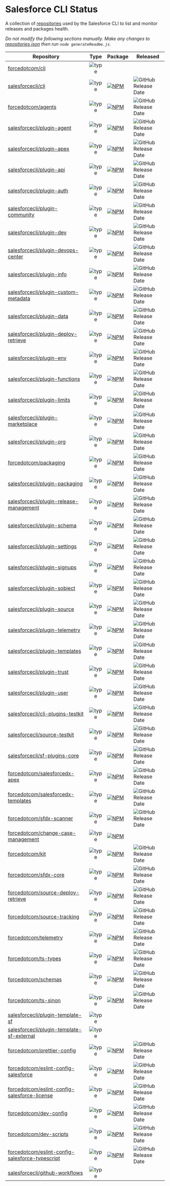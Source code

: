 # Salesforce CLI Status

A collection of [repositories](./repositories.json) used by the Salesforce CLI to list and monitor releases and packages health.

*Do not modify the following sections manually. Make any changes to [repositories.json](./repositories.json) then run `node generateReadme.js`.*

<!-- Repositories -->

| Repository | Type | Package | Released |
|------------|:----:|---------|----------|
| [forcedotcom/cli](https://github.com/forcedotcom/cli) | ![type](https://img.shields.io/badge/%20-issues-white) |  |  |
| [salesforcecli/cli](https://github.com/salesforcecli/cli) | ![type](https://img.shields.io/badge/%20-aggregator-lightgrey) | [![NPM](https://img.shields.io/npm/v/@salesforce/cli.svg?label=@salesforce/cli)](https://www.npmjs.com/package/@salesforce/cli) | ![GitHub Release Date](https://img.shields.io/github/release-date/salesforcecli/cli?color=ffc16b&label=%20) |
| [forcedotcom/agents](https://github.com/forcedotcom/agents) | ![type](https://img.shields.io/badge/%20-library-yellowgreen) | [![NPM](https://img.shields.io/npm/v/@salesforce/agents.svg?label=@salesforce/agents)](https://www.npmjs.com/package/@salesforce/agents) | ![GitHub Release Date](https://img.shields.io/github/release-date/forcedotcom/agents?color=ffc16b&label=%20) |
| [salesforcecli/plugin-agent](https://github.com/salesforcecli/plugin-agent) | ![type](https://img.shields.io/badge/%20-plugin-blue) | [![NPM](https://img.shields.io/npm/v/@salesforce/plugin-agent.svg?label=@salesforce/plugin-agent)](https://www.npmjs.com/package/@salesforce/plugin-agent) | ![GitHub Release Date](https://img.shields.io/github/release-date/salesforcecli/plugin-agent?color=ffc16b&label=%20) |
| [salesforcecli/plugin-apex](https://github.com/salesforcecli/plugin-apex) | ![type](https://img.shields.io/badge/%20-plugin-blue) | [![NPM](https://img.shields.io/npm/v/@salesforce/plugin-apex.svg?label=@salesforce/plugin-apex)](https://www.npmjs.com/package/@salesforce/plugin-apex) | ![GitHub Release Date](https://img.shields.io/github/release-date/salesforcecli/plugin-apex?color=ffc16b&label=%20) |
| [salesforcecli/plugin-api](https://github.com/salesforcecli/plugin-api) | ![type](https://img.shields.io/badge/%20-plugin-blue) | [![NPM](https://img.shields.io/npm/v/@salesforce/plugin-api.svg?label=@salesforce/plugin-api)](https://www.npmjs.com/package/@salesforce/plugin-api) | ![GitHub Release Date](https://img.shields.io/github/release-date/salesforcecli/plugin-api?color=ffc16b&label=%20) |
| [salesforcecli/plugin-auth](https://github.com/salesforcecli/plugin-auth) | ![type](https://img.shields.io/badge/%20-plugin-blue) | [![NPM](https://img.shields.io/npm/v/@salesforce/plugin-auth.svg?label=@salesforce/plugin-auth)](https://www.npmjs.com/package/@salesforce/plugin-auth) | ![GitHub Release Date](https://img.shields.io/github/release-date/salesforcecli/plugin-auth?color=ffc16b&label=%20) |
| [salesforcecli/plugin-community](https://github.com/salesforcecli/plugin-community) | ![type](https://img.shields.io/badge/%20-plugin-blue) | [![NPM](https://img.shields.io/npm/v/@salesforce/plugin-community.svg?label=@salesforce/plugin-community)](https://www.npmjs.com/package/@salesforce/plugin-community) | ![GitHub Release Date](https://img.shields.io/github/release-date/salesforcecli/plugin-community?color=ffc16b&label=%20) |
| [salesforcecli/plugin-dev](https://github.com/salesforcecli/plugin-dev) | ![type](https://img.shields.io/badge/%20-plugin-blue) | [![NPM](https://img.shields.io/npm/v/@salesforce/plugin-dev.svg?label=@salesforce/plugin-dev)](https://www.npmjs.com/package/@salesforce/plugin-dev) | ![GitHub Release Date](https://img.shields.io/github/release-date/salesforcecli/plugin-dev?color=ffc16b&label=%20) |
| [salesforcecli/plugin-devops-center](https://github.com/salesforcecli/plugin-devops-center) | ![type](https://img.shields.io/badge/%20-plugin-blue) | [![NPM](https://img.shields.io/npm/v/@salesforce/plugin-devops-center.svg?label=@salesforce/plugin-devops-center)](https://www.npmjs.com/package/@salesforce/plugin-devops-center) | ![GitHub Release Date](https://img.shields.io/github/release-date/salesforcecli/plugin-devops-center?color=ffc16b&label=%20) |
| [salesforcecli/plugin-info](https://github.com/salesforcecli/plugin-info) | ![type](https://img.shields.io/badge/%20-plugin-blue) | [![NPM](https://img.shields.io/npm/v/@salesforce/plugin-info.svg?label=@salesforce/plugin-info)](https://www.npmjs.com/package/@salesforce/plugin-info) | ![GitHub Release Date](https://img.shields.io/github/release-date/salesforcecli/plugin-info?color=ffc16b&label=%20) |
| [salesforcecli/plugin-custom-metadata](https://github.com/salesforcecli/plugin-custom-metadata) | ![type](https://img.shields.io/badge/%20-plugin-blue) | [![NPM](https://img.shields.io/npm/v/@salesforce/plugin-custom-metadata.svg?label=@salesforce/plugin-custom-metadata)](https://www.npmjs.com/package/@salesforce/plugin-custom-metadata) | ![GitHub Release Date](https://img.shields.io/github/release-date/salesforcecli/plugin-custom-metadata?color=ffc16b&label=%20) |
| [salesforcecli/plugin-data](https://github.com/salesforcecli/plugin-data) | ![type](https://img.shields.io/badge/%20-plugin-blue) | [![NPM](https://img.shields.io/npm/v/@salesforce/plugin-data.svg?label=@salesforce/plugin-data)](https://www.npmjs.com/package/@salesforce/plugin-data) | ![GitHub Release Date](https://img.shields.io/github/release-date/salesforcecli/plugin-data?color=ffc16b&label=%20) |
| [salesforcecli/plugin-deploy-retrieve](https://github.com/salesforcecli/plugin-deploy-retrieve) | ![type](https://img.shields.io/badge/%20-plugin-blue) | [![NPM](https://img.shields.io/npm/v/@salesforce/plugin-deploy-retrieve.svg?label=@salesforce/plugin-deploy-retrieve)](https://www.npmjs.com/package/@salesforce/plugin-deploy-retrieve) | ![GitHub Release Date](https://img.shields.io/github/release-date/salesforcecli/plugin-deploy-retrieve?color=ffc16b&label=%20) |
| [salesforcecli/plugin-env](https://github.com/salesforcecli/plugin-env) | ![type](https://img.shields.io/badge/%20-plugin-blue) | [![NPM](https://img.shields.io/npm/v/@salesforce/plugin-env.svg?label=@salesforce/plugin-env)](https://www.npmjs.com/package/@salesforce/plugin-env) | ![GitHub Release Date](https://img.shields.io/github/release-date/salesforcecli/plugin-env?color=ffc16b&label=%20) |
| [salesforcecli/plugin-functions](https://github.com/salesforcecli/plugin-functions) | ![type](https://img.shields.io/badge/%20-plugin-blue) | [![NPM](https://img.shields.io/npm/v/@salesforce/plugin-functions.svg?label=@salesforce/plugin-functions)](https://www.npmjs.com/package/@salesforce/plugin-functions) | ![GitHub Release Date](https://img.shields.io/github/release-date/salesforcecli/plugin-functions?color=ffc16b&label=%20) |
| [salesforcecli/plugin-limits](https://github.com/salesforcecli/plugin-limits) | ![type](https://img.shields.io/badge/%20-plugin-blue) | [![NPM](https://img.shields.io/npm/v/@salesforce/plugin-limits.svg?label=@salesforce/plugin-limits)](https://www.npmjs.com/package/@salesforce/plugin-limits) | ![GitHub Release Date](https://img.shields.io/github/release-date/salesforcecli/plugin-limits?color=ffc16b&label=%20) |
| [salesforcecli/plugin-marketplace](https://github.com/salesforcecli/plugin-marketplace) | ![type](https://img.shields.io/badge/%20-plugin-blue) | [![NPM](https://img.shields.io/npm/v/@salesforce/plugin-marketplace.svg?label=@salesforce/plugin-marketplace)](https://www.npmjs.com/package/@salesforce/plugin-marketplace) | ![GitHub Release Date](https://img.shields.io/github/release-date/salesforcecli/plugin-marketplace?color=ffc16b&label=%20) |
| [salesforcecli/plugin-org](https://github.com/salesforcecli/plugin-org) | ![type](https://img.shields.io/badge/%20-plugin-blue) | [![NPM](https://img.shields.io/npm/v/@salesforce/plugin-org.svg?label=@salesforce/plugin-org)](https://www.npmjs.com/package/@salesforce/plugin-org) | ![GitHub Release Date](https://img.shields.io/github/release-date/salesforcecli/plugin-org?color=ffc16b&label=%20) |
| [forcedotcom/packaging](https://github.com/forcedotcom/packaging) | ![type](https://img.shields.io/badge/%20-library-yellowgreen) | [![NPM](https://img.shields.io/npm/v/@salesforce/packaging.svg?label=@salesforce/packaging)](https://www.npmjs.com/package/@salesforce/packaging) | ![GitHub Release Date](https://img.shields.io/github/release-date/forcedotcom/packaging?color=ffc16b&label=%20) |
| [salesforcecli/plugin-packaging](https://github.com/salesforcecli/plugin-packaging) | ![type](https://img.shields.io/badge/%20-plugin-blue) | [![NPM](https://img.shields.io/npm/v/@salesforce/plugin-packaging.svg?label=@salesforce/plugin-packaging)](https://www.npmjs.com/package/@salesforce/plugin-packaging) | ![GitHub Release Date](https://img.shields.io/github/release-date/salesforcecli/plugin-packaging?color=ffc16b&label=%20) |
| [salesforcecli/plugin-release-management](https://github.com/salesforcecli/plugin-release-management) | ![type](https://img.shields.io/badge/%20-plugin-blue) | [![NPM](https://img.shields.io/npm/v/@salesforce/plugin-release-management.svg?label=@salesforce/plugin-release-management)](https://www.npmjs.com/package/@salesforce/plugin-release-management) | ![GitHub Release Date](https://img.shields.io/github/release-date/salesforcecli/plugin-release-management?color=ffc16b&label=%20) |
| [salesforcecli/plugin-schema](https://github.com/salesforcecli/plugin-schema) | ![type](https://img.shields.io/badge/%20-plugin-blue) | [![NPM](https://img.shields.io/npm/v/@salesforce/plugin-schema.svg?label=@salesforce/plugin-schema)](https://www.npmjs.com/package/@salesforce/plugin-schema) | ![GitHub Release Date](https://img.shields.io/github/release-date/salesforcecli/plugin-schema?color=ffc16b&label=%20) |
| [salesforcecli/plugin-settings](https://github.com/salesforcecli/plugin-settings) | ![type](https://img.shields.io/badge/%20-plugin-blue) | [![NPM](https://img.shields.io/npm/v/@salesforce/plugin-settings.svg?label=@salesforce/plugin-settings)](https://www.npmjs.com/package/@salesforce/plugin-settings) | ![GitHub Release Date](https://img.shields.io/github/release-date/salesforcecli/plugin-settings?color=ffc16b&label=%20) |
| [salesforcecli/plugin-signups](https://github.com/salesforcecli/plugin-signups) | ![type](https://img.shields.io/badge/%20-plugin-blue) | [![NPM](https://img.shields.io/npm/v/@salesforce/plugin-signups.svg?label=@salesforce/plugin-signups)](https://www.npmjs.com/package/@salesforce/plugin-signups) | ![GitHub Release Date](https://img.shields.io/github/release-date/salesforcecli/plugin-signups?color=ffc16b&label=%20) |
| [salesforcecli/plugin-sobject](https://github.com/salesforcecli/plugin-sobject) | ![type](https://img.shields.io/badge/%20-plugin-blue) | [![NPM](https://img.shields.io/npm/v/@salesforce/plugin-sobject.svg?label=@salesforce/plugin-sobject)](https://www.npmjs.com/package/@salesforce/plugin-sobject) | ![GitHub Release Date](https://img.shields.io/github/release-date/salesforcecli/plugin-sobject?color=ffc16b&label=%20) |
| [salesforcecli/plugin-source](https://github.com/salesforcecli/plugin-source) | ![type](https://img.shields.io/badge/%20-plugin-blue) | [![NPM](https://img.shields.io/npm/v/@salesforce/plugin-source.svg?label=@salesforce/plugin-source)](https://www.npmjs.com/package/@salesforce/plugin-source) | ![GitHub Release Date](https://img.shields.io/github/release-date/salesforcecli/plugin-source?color=ffc16b&label=%20) |
| [salesforcecli/plugin-telemetry](https://github.com/salesforcecli/plugin-telemetry) | ![type](https://img.shields.io/badge/%20-plugin-blue) | [![NPM](https://img.shields.io/npm/v/@salesforce/plugin-telemetry.svg?label=@salesforce/plugin-telemetry)](https://www.npmjs.com/package/@salesforce/plugin-telemetry) | ![GitHub Release Date](https://img.shields.io/github/release-date/salesforcecli/plugin-telemetry?color=ffc16b&label=%20) |
| [salesforcecli/plugin-templates](https://github.com/salesforcecli/plugin-templates) | ![type](https://img.shields.io/badge/%20-plugin-blue) | [![NPM](https://img.shields.io/npm/v/@salesforce/plugin-templates.svg?label=@salesforce/plugin-templates)](https://www.npmjs.com/package/@salesforce/plugin-templates) | ![GitHub Release Date](https://img.shields.io/github/release-date/salesforcecli/plugin-templates?color=ffc16b&label=%20) |
| [salesforcecli/plugin-trust](https://github.com/salesforcecli/plugin-trust) | ![type](https://img.shields.io/badge/%20-plugin-blue) | [![NPM](https://img.shields.io/npm/v/@salesforce/plugin-trust.svg?label=@salesforce/plugin-trust)](https://www.npmjs.com/package/@salesforce/plugin-trust) | ![GitHub Release Date](https://img.shields.io/github/release-date/salesforcecli/plugin-trust?color=ffc16b&label=%20) |
| [salesforcecli/plugin-user](https://github.com/salesforcecli/plugin-user) | ![type](https://img.shields.io/badge/%20-plugin-blue) | [![NPM](https://img.shields.io/npm/v/@salesforce/plugin-user.svg?label=@salesforce/plugin-user)](https://www.npmjs.com/package/@salesforce/plugin-user) | ![GitHub Release Date](https://img.shields.io/github/release-date/salesforcecli/plugin-user?color=ffc16b&label=%20) |
| [salesforcecli/cli-plugins-testkit](https://github.com/salesforcecli/cli-plugins-testkit) | ![type](https://img.shields.io/badge/%20-library-yellowgreen) | [![NPM](https://img.shields.io/npm/v/@salesforce/cli-plugins-testkit.svg?label=@salesforce/cli-plugins-testkit)](https://www.npmjs.com/package/@salesforce/cli-plugins-testkit) | ![GitHub Release Date](https://img.shields.io/github/release-date/salesforcecli/cli-plugins-testkit?color=ffc16b&label=%20) |
| [salesforcecli/source-testkit](https://github.com/salesforcecli/source-testkit) | ![type](https://img.shields.io/badge/%20-library-yellowgreen) | [![NPM](https://img.shields.io/npm/v/@salesforce/source-testkit.svg?label=@salesforce/source-testkit)](https://www.npmjs.com/package/@salesforce/source-testkit) | ![GitHub Release Date](https://img.shields.io/github/release-date/salesforcecli/source-testkit?color=ffc16b&label=%20) |
| [salesforcecli/sf-plugins-core](https://github.com/salesforcecli/sf-plugins-core) | ![type](https://img.shields.io/badge/%20-library-yellowgreen) | [![NPM](https://img.shields.io/npm/v/@salesforce/sf-plugins-core.svg?label=@salesforce/sf-plugins-core)](https://www.npmjs.com/package/@salesforce/sf-plugins-core) | ![GitHub Release Date](https://img.shields.io/github/release-date/salesforcecli/sf-plugins-core?color=ffc16b&label=%20) |
| [forcedotcom/salesforcedx-apex](https://github.com/forcedotcom/salesforcedx-apex) | ![type](https://img.shields.io/badge/%20-library-yellowgreen) | [![NPM](https://img.shields.io/npm/v/@salesforce/apex-node.svg?label=@salesforce/apex-node)](https://www.npmjs.com/package/@salesforce/apex-node) | ![GitHub Release Date](https://img.shields.io/github/release-date/forcedotcom/salesforcedx-apex?color=ffc16b&label=%20) |
| [forcedotcom/salesforcedx-templates](https://github.com/forcedotcom/salesforcedx-templates) | ![type](https://img.shields.io/badge/%20-library-yellowgreen) | [![NPM](https://img.shields.io/npm/v/@salesforce/templates.svg?label=@salesforce/templates)](https://www.npmjs.com/package/@salesforce/templates) | ![GitHub Release Date](https://img.shields.io/github/release-date/forcedotcom/salesforcedx-templates?color=ffc16b&label=%20) |
| [forcedotcom/sfdx-scanner](https://github.com/forcedotcom/sfdx-scanner) | ![type](https://img.shields.io/badge/%20-plugin-blue) | [![NPM](https://img.shields.io/npm/v/@salesforce/sfdx-scanner.svg?label=@salesforce/sfdx-scanner)](https://www.npmjs.com/package/@salesforce/sfdx-scanner) | ![GitHub Release Date](https://img.shields.io/github/release-date/forcedotcom/sfdx-scanner?color=ffc16b&label=%20) |
| [forcedotcom/change-case-management](https://github.com/forcedotcom/change-case-management) | ![type](https://img.shields.io/badge/%20-plugin-blue) | [![NPM](https://img.shields.io/npm/v/@salesforce/change-case-management.svg?label=@salesforce/change-case-management)](https://www.npmjs.com/package/@salesforce/change-case-management) |  |
| [forcedotcom/kit](https://github.com/forcedotcom/kit) | ![type](https://img.shields.io/badge/%20-library-yellowgreen) | [![NPM](https://img.shields.io/npm/v/@salesforce/kit.svg?label=@salesforce/kit)](https://www.npmjs.com/package/@salesforce/kit) | ![GitHub Release Date](https://img.shields.io/github/release-date/forcedotcom/kit?color=ffc16b&label=%20) |
| [forcedotcom/sfdx-core](https://github.com/forcedotcom/sfdx-core) | ![type](https://img.shields.io/badge/%20-library-yellowgreen) | [![NPM](https://img.shields.io/npm/v/@salesforce/core.svg?label=@salesforce/core)](https://www.npmjs.com/package/@salesforce/core) | ![GitHub Release Date](https://img.shields.io/github/release-date/forcedotcom/sfdx-core?color=ffc16b&label=%20) |
| [forcedotcom/source-deploy-retrieve](https://github.com/forcedotcom/source-deploy-retrieve) | ![type](https://img.shields.io/badge/%20-library-yellowgreen) | [![NPM](https://img.shields.io/npm/v/@salesforce/source-deploy-retrieve.svg?label=@salesforce/source-deploy-retrieve)](https://www.npmjs.com/package/@salesforce/source-deploy-retrieve) | ![GitHub Release Date](https://img.shields.io/github/release-date/forcedotcom/source-deploy-retrieve?color=ffc16b&label=%20) |
| [forcedotcom/source-tracking](https://github.com/forcedotcom/source-tracking) | ![type](https://img.shields.io/badge/%20-library-yellowgreen) | [![NPM](https://img.shields.io/npm/v/@salesforce/source-tracking.svg?label=@salesforce/source-tracking)](https://www.npmjs.com/package/@salesforce/source-tracking) | ![GitHub Release Date](https://img.shields.io/github/release-date/forcedotcom/source-tracking?color=ffc16b&label=%20) |
| [forcedotcom/telemetry](https://github.com/forcedotcom/telemetry) | ![type](https://img.shields.io/badge/%20-library-yellowgreen) | [![NPM](https://img.shields.io/npm/v/@salesforce/telemetry.svg?label=@salesforce/telemetry)](https://www.npmjs.com/package/@salesforce/telemetry) | ![GitHub Release Date](https://img.shields.io/github/release-date/forcedotcom/telemetry?color=ffc16b&label=%20) |
| [forcedotcom/ts-types](https://github.com/forcedotcom/ts-types) | ![type](https://img.shields.io/badge/%20-library-yellowgreen) | [![NPM](https://img.shields.io/npm/v/@salesforce/ts-types.svg?label=@salesforce/ts-types)](https://www.npmjs.com/package/@salesforce/ts-types) | ![GitHub Release Date](https://img.shields.io/github/release-date/forcedotcom/ts-types?color=ffc16b&label=%20) |
| [forcedotcom/schemas](https://github.com/forcedotcom/schemas) | ![type](https://img.shields.io/badge/%20-library-yellowgreen) | [![NPM](https://img.shields.io/npm/v/@salesforce/schemas.svg?label=@salesforce/schemas)](https://www.npmjs.com/package/@salesforce/schemas) | ![GitHub Release Date](https://img.shields.io/github/release-date/forcedotcom/schemas?color=ffc16b&label=%20) |
| [forcedotcom/ts-sinon](https://github.com/forcedotcom/ts-sinon) | ![type](https://img.shields.io/badge/%20-library-yellowgreen) | [![NPM](https://img.shields.io/npm/v/@salesforce/ts-sinon.svg?label=@salesforce/ts-sinon)](https://www.npmjs.com/package/@salesforce/ts-sinon) | ![GitHub Release Date](https://img.shields.io/github/release-date/forcedotcom/ts-sinon?color=ffc16b&label=%20) |
| [salesforcecli/plugin-template-sf](https://github.com/salesforcecli/plugin-template-sf) | ![type](https://img.shields.io/badge/%20-template-purple) |  |  |
| [salesforcecli/plugin-template-sf-external](https://github.com/salesforcecli/plugin-template-sf-external) | ![type](https://img.shields.io/badge/%20-template-purple) |  |  |
| [forcedotcom/prettier-config](https://github.com/forcedotcom/prettier-config) | ![type](https://img.shields.io/badge/%20-config-lightblue) | [![NPM](https://img.shields.io/npm/v/@salesforce/prettier-config.svg?label=@salesforce/prettier-config)](https://www.npmjs.com/package/@salesforce/prettier-config) | ![GitHub Release Date](https://img.shields.io/github/release-date/forcedotcom/prettier-config?color=ffc16b&label=%20) |
| [forcedotcom/eslint-config-salesforce](https://github.com/forcedotcom/eslint-config-salesforce) | ![type](https://img.shields.io/badge/%20-config-lightblue) | [![NPM](https://img.shields.io/npm/v/eslint-config-salesforce.svg?label=eslint-config-salesforce)](https://www.npmjs.com/package/eslint-config-salesforce) | ![GitHub Release Date](https://img.shields.io/github/release-date/forcedotcom/eslint-config-salesforce?color=ffc16b&label=%20) |
| [forcedotcom/eslint-config-salesforce-license](https://github.com/forcedotcom/eslint-config-salesforce-license) | ![type](https://img.shields.io/badge/%20-config-lightblue) | [![NPM](https://img.shields.io/npm/v/eslint-config-salesforce-license.svg?label=eslint-config-salesforce-license)](https://www.npmjs.com/package/eslint-config-salesforce-license) | ![GitHub Release Date](https://img.shields.io/github/release-date/forcedotcom/eslint-config-salesforce-license?color=ffc16b&label=%20) |
| [forcedotcom/dev-config](https://github.com/forcedotcom/dev-config) | ![type](https://img.shields.io/badge/%20-config-lightblue) | [![NPM](https://img.shields.io/npm/v/@salesforce/dev-config.svg?label=@salesforce/dev-config)](https://www.npmjs.com/package/@salesforce/dev-config) | ![GitHub Release Date](https://img.shields.io/github/release-date/forcedotcom/dev-config?color=ffc16b&label=%20) |
| [forcedotcom/dev-scripts](https://github.com/forcedotcom/dev-scripts) | ![type](https://img.shields.io/badge/%20-library-yellowgreen) | [![NPM](https://img.shields.io/npm/v/@salesforce/dev-scripts.svg?label=@salesforce/dev-scripts)](https://www.npmjs.com/package/@salesforce/dev-scripts) | ![GitHub Release Date](https://img.shields.io/github/release-date/forcedotcom/dev-scripts?color=ffc16b&label=%20) |
| [forcedotcom/eslint-config-salesforce-typescript](https://github.com/forcedotcom/eslint-config-salesforce-typescript) | ![type](https://img.shields.io/badge/%20-config-lightblue) | [![NPM](https://img.shields.io/npm/v/eslint-config-salesforce-typescript.svg?label=eslint-config-salesforce-typescript)](https://www.npmjs.com/package/eslint-config-salesforce-typescript) | ![GitHub Release Date](https://img.shields.io/github/release-date/forcedotcom/eslint-config-salesforce-typescript?color=ffc16b&label=%20) |
| [salesforcecli/github-workflows](https://github.com/salesforcecli/github-workflows) | ![type](https://img.shields.io/badge/%20-GHA-orange) |  |  |
